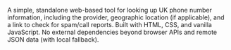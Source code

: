 A simple, standalone web-based tool for looking up UK phone number information, including the provider, geographic location (if applicable), and a link to check for spam/call reports. Built with HTML, CSS, and vanilla JavaScript. No external dependencies beyond browser APIs and remote JSON data (with local fallback).

